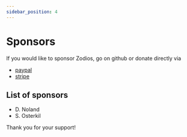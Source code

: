 ```yaml
---
sidebar_position: 4
---
```


# Sponsors

If you would like to sponsor Zodios, go on github or donate directly via 
- [paypal](https://www.paypal.me/ecyrbe)
- [stripe](https://github.com/sponsors/ecyrbe)

## List of sponsors

- D. Noland
- S. Osterkil

Thank you for your support!